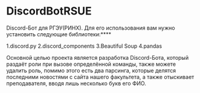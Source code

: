 # DiscordBotRSUE
Discord-Бот для РГЭУ(РИНХ).
Для его использования вам нужно установить следующие библиотеки:****

1.discord.py
2.discord_components
3.Beautiful Soup
4.pandas

Основной целью проекта является разработка Discord-Бота, который раздаёт роли при вызове определённой команды, также можете удалить роль, помимо этого есть два парсинга, которые делятся последними новостями с сайта нашего факультета, а также отыскивает преподавателя, вводя лишь несколько букв его ФИО.  
